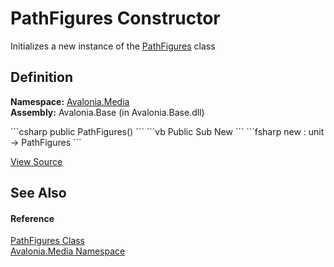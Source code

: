 # PathFigures Constructor


Initializes a new instance of the <a href="T_Avalonia_Media_PathFigures">PathFigures</a> class



## Definition
**Namespace:** <a href="N_Avalonia_Media">Avalonia.Media</a>  
**Assembly:** Avalonia.Base (in Avalonia.Base.dll)

<Tabs groupId="api-code-preview">
<TabItem value="csharp" label="C#">
```csharp
public PathFigures()
```
</TabItem>
<TabItem value="vb" label="VB">
```vb
Public Sub New
```
</TabItem>
<TabItem value="fsharp" label="F#">
```fsharp
new : unit -> PathFigures
```
</TabItem>
</Tabs>



<a href="https://github.com/AvaloniaUI/Avalonia/tree/master/src/Avalonia.Base/Media/PathGeometryCollections.cs" title="View the source code">View Source</a>



## See Also


#### Reference
<a href="T_Avalonia_Media_PathFigures">PathFigures Class</a>  
<a href="N_Avalonia_Media">Avalonia.Media Namespace</a>  

